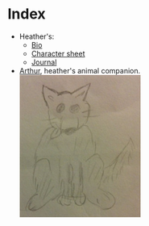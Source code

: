 # Index

* Heather's:
  * [Bio](./heather.bio.markdown)
  * [Character sheet](./heather.character.markdown)
  * [Journal](./heather.journal.markdown)
* [Arthur](./arthur.markdown), heather's animal companion. ![Arthur](arthur.jpeg "./Arthur.jpeg")